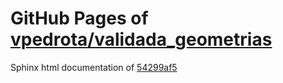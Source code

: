 GitHub Pages of [vpedrota/validada_geometrias](https://github.com/vpedrota/validada_geometrias.git)
===
Sphinx html documentation of [54299af5](https://github.com/vpedrota/validada_geometrias/tree/54299af579d47491adbbfeee318bd289037956b9)
